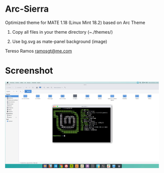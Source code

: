 # Arc-Sierra

Optimized theme for MATE 1.18 (Linux Mint 18.2) based on Arc Theme

1) Copy all files in your theme directory (~./themes/)

2) Use bg.svg as mate-panel background (image)


Tereso Ramos ramosgt@me.com

# Screenshot
<div align="center">
<a href="https://raw.githubusercontent.com/ramosgt/arc-sierra/master/screenshot.jpg">
<img style="width:740px; height:auto;" src="https://raw.githubusercontent.com/ramosgt/arc-sierra/master/screenshot.jpg">
</a>
</div>
